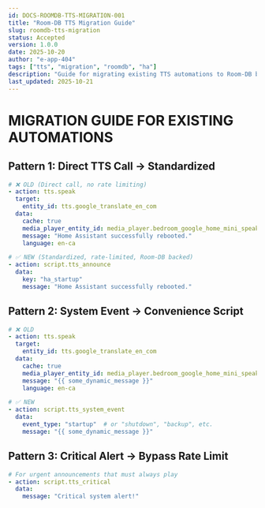 ```yaml
---
id: DOCS-ROOMDB-TTS-MIGRATION-001
title: "Room-DB TTS Migration Guide"
slug: roomdb-tts-migration
status: Accepted
version: 1.0.0
date: 2025-10-20
author: "e-app-404"
tags: ["tts", "migration", "roomdb", "ha"]
description: "Guide for migrating existing TTS automations to Room-DB backed implementation"
last_updated: 2025-10-21
---
```


# MIGRATION GUIDE FOR EXISTING AUTOMATIONS

## Pattern 1: Direct TTS Call → Standardized

```yaml
# ❌ OLD (Direct call, no rate limiting)
- action: tts.speak
  target:
    entity_id: tts.google_translate_en_com
  data:
    cache: true
    media_player_entity_id: media_player.bedroom_google_home_mini_speaker
    message: "Home Assistant successfully rebooted."
    language: en-ca

# ✅ NEW (Standardized, rate-limited, Room-DB backed)
- action: script.tts_announce
  data:
    key: "ha_startup"
    message: "Home Assistant successfully rebooted."
```

## Pattern 2: System Event → Convenience Script

```yaml
# ❌ OLD
- action: tts.speak
  target:
    entity_id: tts.google_translate_en_com
  data:
    cache: true
    media_player_entity_id: media_player.bedroom_google_home_mini_speaker
    message: "{{ some_dynamic_message }}"
    language: en-ca

# ✅ NEW
- action: script.tts_system_event
  data:
    event_type: "startup"  # or "shutdown", "backup", etc.
    message: "{{ some_dynamic_message }}"
```

## Pattern 3: Critical Alert → Bypass Rate Limit

```yaml
# For urgent announcements that must always play
- action: script.tts_critical
  data:
    message: "Critical system alert!"
```
